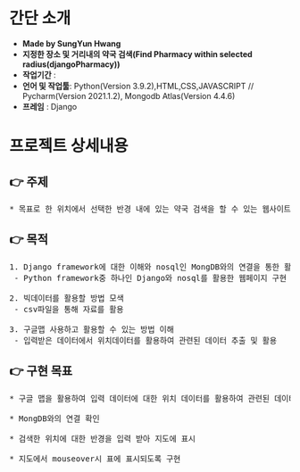 # 간단 소개
- **Made by SungYun Hwang** 
- **지정한 장소 및 거리내의 약국 검색(Find Pharmacy within selected radius(djangoPharmacy))**
- **작업기간** : 
- **언어 및 작업툴**: Python(Version 3.9.2),HTML,CSS,JAVASCRIPT // Pycharm(Version 2021.1.2), Mongodb Atlas(Version 4.4.6)
- **프레임** : Django



# 프로젝트 상세내용
## :point_right: 주제
<pre>
* 목표로 한 위치에서 선택한 반경 내에 있는 약국 검색을 할 수 있는 웹사이트 구현
</pre>

## :point_right: 목적
<pre>
1. Django framework에 대한 이해와 nosql인 MongDB와의 연결을 통한 활용
 - Python framework중 하나인 Django와 nosql를 활용한 웹페이지 구현<br>
2. 빅데이터를 활용할 방법 모색
 - csv파일을 통해 자료를 활용<br>
3. 구글맵 사용하고 활용할 수 있는 방법 이해
 - 입력받은 데이터에서 위치데이터를 활용하여 관련된 데이터 추출 및 활용
</pre>

## :point_right: 구현 목표
<pre>
* 구글 맵을 활용하여 입력 데이터에 대한 위치 데이터를 활용하여 관련된 데이터 추출<br>
* MongDB와의 연결 확인<br>
* 검색한 위치에 대한 반경을 입력 받아 지도에 표시<br>
* 지도에서 mouseover시 표에 표시되도록 구현
</pre>

<!-- <img src="https://github.com/3mstory/3ms/blob/master/3ms%20%EC%BA%A1%EC%B2%98%EC%82%AC%EC%A7%84/tmssulTable.PNG"> -->

